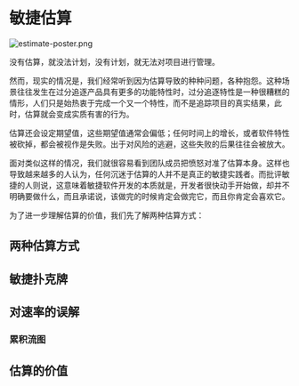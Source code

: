 # 敏捷估算

![estimate-poster.png](https://img.picui.cn/free/2024/09/17/66e905197e3a0.png)

没有估算，就没法计划，没有计划，就无法对项目进行管理。

然而，现实的情况是，我们经常听到因为估算导致的种种问题，各种抱怨。这种场景往往发生在过分追逐产品具有更多的功能特性时，过分追逐特性是一种很糟糕的情形，人们只是始热衷于完成一个又一个特性，而不是追踪项目的真实结果，此时，估算就会变成实质有害的行为。

估算还会设定期望值，这些期望值通常会偏低；任何时间上的增长，或者软件特性被砍掉，都会被视作是失败。出于对风险的逃避，这些失败的后果往往会被放大。

面对类似这样的情况，我们就很容易看到团队成员把愤怒对准了估算本身。这样也导致越来越多的人认为，任何沉迷于估算的人并不是真正的敏捷实践者。而批评敏捷的人则说，这意味着敏捷软件开发的本质就是，开发者很快动手开始做，却并不明确要做什么，而且承诺说，该做完的时候肯定会做完它，而且你肯定会喜欢它。

为了进一步理解估算的价值，我们先了解两种估算方式：

## 两种估算方式



## 敏捷扑克牌

## 对速率的误解

### 累积流图

## 估算的价值